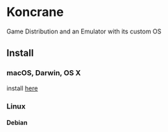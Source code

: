 # Koncrane
Game Distribution and an Emulator with its custom OS

## Install
### macOS, Darwin, OS X
install [here]()

### Linux
#### Debian
